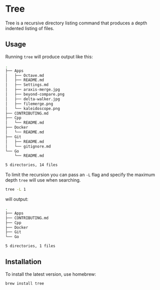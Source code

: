 # Tree

Tree is a recursive directory listing command that produces a depth indented listing of files.

## Usage
Running `tree` will produce output like this:

```bash
.
├── Apps
│   ├── Octave.md
│   ├── README.md
│   ├── Settings.md
│   ├── araxis-merge.jpg
│   ├── beyond-compare.png
│   ├── delta-walker.jpg
│   ├── filemerge.png
│   └── kaleidoscope.png
├── CONTRIBUTING.md
├── Cpp
│   └── README.md
├── Docker
│   └── README.md
├── Git
│   ├── README.md
│   └── gitignore.md
└── Go
    └── README.md

5 directories, 14 files
```

To limit the recursion you can pass an `-L` flag and specify the maximum depth `tree` will use when searching.

```bash
tree -L 1
```
will output:

```bash
.
├── Apps
├── CONTRIBUTING.md
├── Cpp
├── Docker
├── Git
└── Go

5 directories, 1 files
```

## Installation

To install the latest version, use homebrew:

```bash
brew install tree
```
